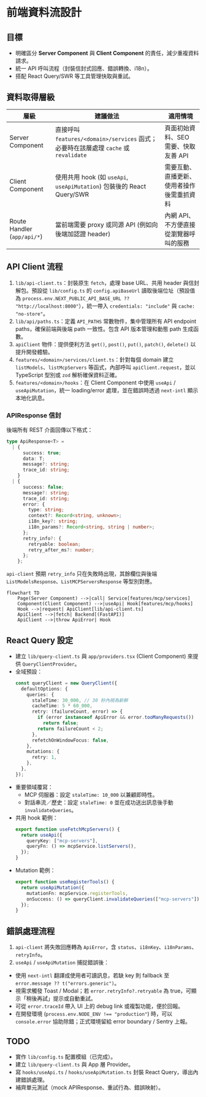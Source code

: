 # 前端資料流設計

## 目標

- 明確區分 **Server Component** 與 **Client Component** 的責任，減少重複資料請求。
- 統一 API 呼叫流程（封裝信封式回應、錯誤轉換、i18n）。
- 搭配 React Query/SWR 等工具管理快取與重試。

## 資料取得層級

| 層級                        | 建議做法                                                                             | 適用情境                                   |
| --------------------------- | ------------------------------------------------------------------------------------ | ------------------------------------------ |
| Server Component            | 直接呼叫 `features/<domain>/services` 函式；必要時在該層處理 `cache` 或 `revalidate` | 頁面初始資料、SEO 需要、快取友善 API       |
| Client Component            | 使用共用 hook (如 `useApi`, `useApiMutation`) 包裝後的 React Query/SWR               | 需要互動、直播更新、使用者操作後需重抓資料 |
| Route Handler (`app/api/*`) | 當前端需要 proxy 或同源 API (例如向後端加認證 header)                                | 內網 API、不方便直接從瀏覽器呼叫的服務     |

## API Client 流程

1. `lib/api-client.ts`：封裝原生 `fetch`，處理 base URL、共用 header 與信封解包。預設從 `lib/config.ts` 的 `config.apiBaseUrl` 讀取後端位址（預設值為 `process.env.NEXT_PUBLIC_API_BASE_URL ?? "http://localhost:8000"`），統一帶入 `credentials: "include"` 與 `cache: "no-store"`。
2. `lib/api/paths.ts`：定義 `API_PATHS` 常數物件，集中管理所有 API endpoint paths，確保前端與後端 path 一致性。包含 API 版本管理和動態 path 生成函數。
3. `apiClient` 物件：提供便利方法 `get()`, `post()`, `put()`, `patch()`, `delete()` 以提升開發體驗。
4. `features/<domain>/services/client.ts`：針對每個 domain 建立 `listModels`、`listMcpServers` 等函式，內部呼叫 `apiClient.request`，並以 TypeScript 型別或 `zod` 解析確保資料正確。
5. `features/<domain>/hooks`：在 Client Component 中使用 `useApi` / `useApiMutation`，統一 loading/error 處理，並在錯誤時透過 `next-intl` 顯示本地化訊息。

### APIResponse 信封

後端所有 REST 介面回傳以下格式：

```ts
type ApiResponse<T> =
  | {
      success: true;
      data: T;
      message?: string;
      trace_id: string;
    }
  | {
      success: false;
      message?: string;
      trace_id: string;
      error: {
        type: string;
        context?: Record<string, unknown>;
        i18n_key?: string;
        i18n_params?: Record<string, string | number>;
      };
      retry_info?: {
        retryable: boolean;
        retry_after_ms?: number;
      };
    };
```

`api-client` 預期 `retry_info` 只在失敗時出現，其餘欄位與後端 `ListModelsResponse`、`ListMCPServersResponse` 等型別對應。

```mermaid
flowchart TD
    Page(Server Component) -->|call| Service[features/mcp/services]
    Component(Client Component) -->|useApi| Hook[features/mcp/hooks]
    Hook -->|request| ApiClient[lib/api-client.ts]
    ApiClient -->|fetch| Backend[(FastAPI)]
    ApiClient -->|throw ApiError| Hook
```

## React Query 設定

- 建立 `lib/query-client.ts` 與 `app/providers.tsx` (Client Component) 來提供 `QueryClientProvider`。
- 全域預設：
  ```ts
  const queryClient = new QueryClient({
    defaultOptions: {
      queries: {
        staleTime: 30_000, // 30 秒內視為新鮮
        cacheTime: 5 * 60_000,
        retry: (failureCount, error) => {
          if (error instanceof ApiError && error.tooManyRequests())
            return false;
          return failureCount < 2;
        },
        refetchOnWindowFocus: false,
      },
      mutations: {
        retry: 1,
      },
    },
  });
  ```
- 重要領域覆寫：
  - MCP 伺服器：設定 `staleTime: 10_000` 以兼顧即時性。
  - 對話串流／歷史：設定 `staleTime: 0` 並在成功送出訊息後手動 `invalidateQueries`。
- 共用 hook 範例：
  ```ts
  export function useFetchMcpServers() {
    return useApi({
      queryKey: ["mcp-servers"],
      queryFn: () => mcpService.listServers(),
    });
  }
  ```
- Mutation 範例：
  ```ts
  export function useRegisterTools() {
    return useApiMutation({
      mutationFn: mcpService.registerTools,
      onSuccess: () => queryClient.invalidateQueries(["mcp-servers"]),
    });
  }
  ```

## 錯誤處理流程

1. `api-client` 將失敗回應轉為 `ApiError`，含 `status`、`i18nKey`、`i18nParams`、`retryInfo`。
2. `useApi` / `useApiMutation` 捕捉錯誤後：

- 使用 `next-intl` 翻譯成使用者可讀訊息，若缺 key 則 fallback 至 `error.message ?? t("errors.generic")`。
- 視需求觸發 Toast / Modal；若 `error.retryInfo?.retryable` 為 true，可顯示「稍後再試」提示或自動重試。
- 可從 `error.traceId` 帶入 UI 上的 debug link 或複製功能，便於回報。
- 在開發環境 (`process.env.NODE_ENV !== "production"`) 時，可以 `console.error` 協助除錯；正式環境留給 error boundary / Sentry 上報。

## TODO

- 實作 `lib/config.ts` 配置模組（已完成）。
- 建立 `lib/query-client.ts` 與 App 層 Provider。
- 寫 `hooks/useApi.ts` / `hooks/useApiMutation.ts` 封裝 React Query，導出內建錯誤處理。
- 補齊單元測試（mock APIResponse、重試行為、錯誤映射）。
